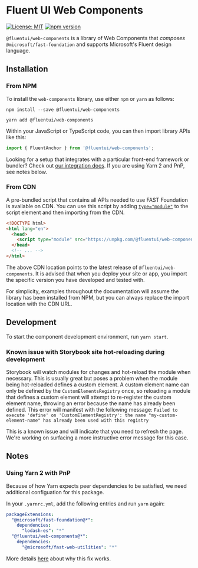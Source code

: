 # Fluent UI Web Components

[![License: MIT](https://img.shields.io/badge/License-MIT-yellow.svg)](https://opensource.org/licenses/MIT)
[![npm version](https://badge.fury.io/js/%40fluentui%2Fweb-components.svg)](https://badge.fury.io/js/%40fluentui%2Fweb-components)

`@fluentui/web-components` is a library of Web Components that _composes_ `@microsoft/fast-foundation` and supports Microsoft's Fluent design language.

## Installation

### From NPM

To install the `web-components` library, use either `npm` or `yarn` as follows:

```shell
npm install --save @fluentui/web-components
```

```shell
yarn add @fluentui/web-components
```

Within your JavaScript or TypeScript code, you can then import library APIs like this:

```ts
import { FluentAnchor } from '@fluentui/web-components';
```

Looking for a setup that integrates with a particular front-end framework or bundler? Check out [our integration docs](http://fast.design/docs/integrations/introduction). If you are using Yarn 2 and PnP, see notes below.

### From CDN

A pre-bundled script that contains all APIs needed to use FAST Foundation is available on CDN. You can use this script by adding [`type="module"`](https://developer.mozilla.org/en-US/docs/Web/JavaScript/Guide/Modules) to the script element and then importing from the CDN.

```html
<!DOCTYPE html>
<html lang="en">
  <head>
    <script type="module" src="https://unpkg.com/@fluentui/web-components"></script>
  </head>
  <!-- ... -->
</html>
```

The above CDN location points to the latest release of `@fluentui/web-components`. It is advised that when you deploy your site or app, you import the specific version you have developed and tested with.

For simplicity, examples throughout the documentation will assume the library has been installed from NPM, but you can always replace the import location with the CDN URL.

## Development

To start the component development environment, run `yarn start`.

### Known issue with Storybook site hot-reloading during development

Storybook will watch modules for changes and hot-reload the module when necessary. This is usually great but poses a problem when the module being hot-reloaded defines a custom element. A custom element name can only be defined by the `CustomElementsRegistry` once, so reloading a module that defines a custom element will attempt to re-register the custom element name, throwing an error because the name has already been defined. This error will manifest with the following message:
`Failed to execute 'define' on 'CustomElementRegistry': the name "my-custom-element-name" has already been used with this registry`

This is a known issue and will indicate that you need to refresh the page. We're working on surfacing a more instructive error message for this case.

## Notes

### Using Yarn 2 with PnP

Because of how Yarn expects peer dependencies to be satisfied, we need additional configuation for this package.

In your `.yarnrc.yml`, add the following entries and run `yarn` again:
```YAML
packageExtensions:
  "@microsoft/fast-foundation@*":
    dependencies:
      "lodash-es": "*"
  "@fluentui/web-components@*":
    dependencies:
      "@microsoft/fast-web-utilities": "*"
```

More details [here](https://yarnpkg.com/advanced/error-codes#yn0002---missing_peer_dependency) about why this fix works.
